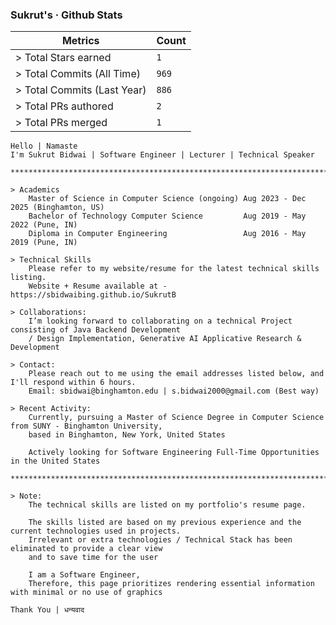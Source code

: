 <!-- GITHUB-STATS:START -->
### Sukrut's · Github Stats
 | Metrics                     | Count |
 |-----------------------------|-------|
|> Total Stars earned         | `1` |
|> Total Commits (All Time)   | `969` |
|> Total Commits (Last Year)  | `886` |
|> Total PRs authored         | `2` |
|> Total PRs merged           | `1` |
<!-- GITHUB-STATS:END -->











```
Hello | Namaste
I'm Sukrut Bidwai | Software Engineer | Lecturer | Technical Speaker

**************************************************************************************************************

> Academics
    Master of Science in Computer Science (ongoing) Aug 2023 - Dec 2025 (Binghamton, US)
    Bachelor of Technology Computer Science         Aug 2019 - May 2022 (Pune, IN)
    Diploma in Computer Engineering                 Aug 2016 - May 2019 (Pune, IN)

> Technical Skills
    Please refer to my website/resume for the latest technical skills listing. 
    Website + Resume available at - https://sbidwaibing.github.io/SukrutB

> Collaborations:
    I’m looking forward to collaborating on a technical Project consisting of Java Backend Development 
    / Design Implementation, Generative AI Applicative Research & Development

> Contact:
    Please reach out to me using the email addresses listed below, and I'll respond within 6 hours.
    Email: sbidwai@binghamton.edu | s.bidwai2000@gmail.com (Best way)

> Recent Activity:
    Currently, pursuing a Master of Science Degree in Computer Science from SUNY - Binghamton University, 
    based in Binghamton, New York, United States
    
    Actively looking for Software Engineering Full-Time Opportunities in the United States

**************************************************************************************************************

> Note:
    The technical skills are listed on my portfolio's resume page.

    The skills listed are based on my previous experience and the current technologies used in projects. 
    Irrelevant or extra technologies / Technical Stack has been eliminated to provide a clear view 
    and to save time for the user

    I am a Software Engineer,
    Therefore, this page prioritizes rendering essential information with minimal or no use of graphics 

Thank You | धन्यवाद

```


